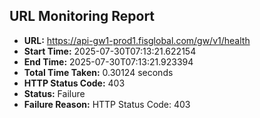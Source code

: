 ## URL Monitoring Report

- **URL:** https://api-gw1-prod1.fisglobal.com/gw/v1/health
- **Start Time:** 2025-07-30T07:13:21.622154
- **End Time:** 2025-07-30T07:13:21.923394
- **Total Time Taken:** 0.30124 seconds
- **HTTP Status Code:** 403
- **Status:** Failure
- **Failure Reason:** HTTP Status Code: 403
